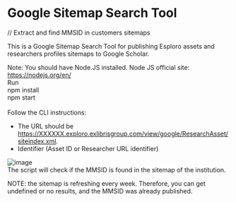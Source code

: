 #  Google Sitemap Search Tool
// Extract and find MMSID in customers sitemaps



This is a Google Sitemap Search Tool for publishing Esploro assets and researchers profiles sitemaps to Google Scholar.

Note: You should have Node.JS installed. Node JS official site: https://nodejs.org/en/
<br>Run<br>
npm install <br>
npm start <br>
<br>
Follow the CLI instructions:<br>
* The URL should be https://XXXXXX.exploro.exlibrisgroup.com/view/google/ResearchAsset/siteindex.xml. <br>
* Identifier (Asset ID or Researcher URL identifier)

![image](https://user-images.githubusercontent.com/53993504/175809165-f561574c-238c-4273-a676-f56a6d1ec007.png)<br>
The script will check if the MMSID is found in the sitemap of the institution.

NOTE: the sitemap is refreshing every week. Therefore, you can get undefined or no results, and the MMSID was already published.

